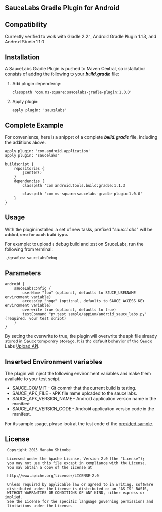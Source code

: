 SauceLabs Gradle Plugin for Android
------------------------------------

Compatibility
--------------
Currently verified to work with Gradle 2.2.1, Android Gradle Plugin 1.1.3, and Android Studio 1.1.0

Installation
-------------
A SauceLabs Gradle Plugin is pushed to Maven Central,
so installation consists of adding the following to your ***build.gradle*** file:

 1. Add plugin dependency:

        classpath 'com.ms-square:saucelabs-gradle-plugin:1.0.0'

 2. Apply plugin:

        apply plugin: 'saucelabs'

Complete Example
----------------
For convenience, here is a snippet of a complete ***build.gradle*** file, including the additions above.

    apply plugin: 'com.android.application'
    apply plugin: 'saucelabs'

    buildscript {
        repositories {
            jcenter()
        }
        dependencies {
            classpath 'com.android.tools.build:gradle:1.1.3'

            classpath 'com.ms-square:saucelabs-gradle-plugin:1.0.0'
        }
    }

Usage
------

With the plugin installed, a set of new tasks, prefixed "*sauceLabs*" will be added, one for each build type.

For example: to upload a debug build and test on SauceLabs, run the following from terminal:

    ./gradlew sauceLabsDebug

Parameters
---------------

    android {
        sauceLabsConfig {
            userName "foo" (optional, defaults to SAUCE_USERNAME environment variable)
            accessKey "hoge" (optional, defaults to SAUCE_ACCESS_KEY environment variable)
            overwrite true (optional, defaults to true)
            testCommand "py.test sample/appium/android_sauce_labs.py" (required, your test script)
        }
    }
 
 By setting the overwrite to true, the plugin will overwrite the apk file already stored in Sauce temporary storage.
 It is the default behavior of the Sauce Labs [Upload API][1].

Inserted Environment variables
--------------------------------
The plugin will inject the following environment variables and make them available to your test script.

- SAUCE_COMMIT - Git commit that the current build is testing.
- SAUCE_APK_FILE - APK file name uploaded to the sauce labs.
- SAUCE_APK_VERSION_NAME - Android application version name in the manifest.
- SAUCE_APK_VERSION_CODE - Android application version code in the manifest.

For its sample usage, please look at the test code of the [provided sample][2].

License
---------------------

```
 Copyright 2015 Manabu Shimobe

 Licensed under the Apache License, Version 2.0 (the "License");
 you may not use this file except in compliance with the License.
 You may obtain a copy of the License at

 http://www.apache.org/licenses/LICENSE-2.0

 Unless required by applicable law or agreed to in writing, software
 distributed under the License is distributed on an "AS IS" BASIS,
 WITHOUT WARRANTIES OR CONDITIONS OF ANY KIND, either express or implied.
 See the License for the specific language governing permissions and
 limitations under the License.
```
[1]: https://docs.saucelabs.com/reference/rest-api/#upload-file
[2]: https://github.com/Manabu-GT/saucelabs-gradle-plugin/tree/master/sample/appium
